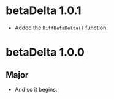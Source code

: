 # betaDelta 1.0.1

* Added the `DiffBetaDelta()` function.

# betaDelta 1.0.0

## Major

* And so it begins.
